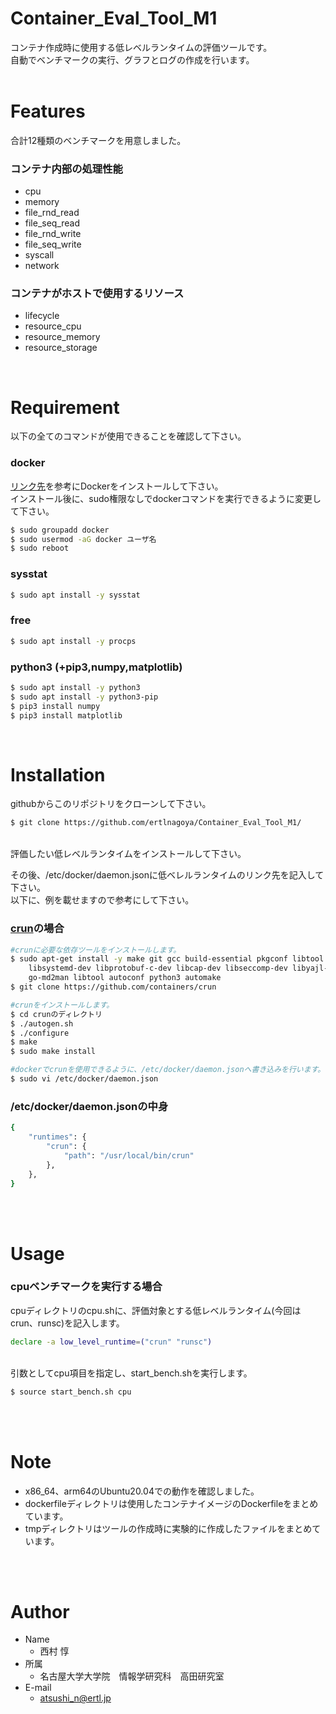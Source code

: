 # Container_Eval_Tool_M1
 
コンテナ作成時に使用する低レベルランタイムの評価ツールです。   
自動でベンチマークの実行、グラフとログの作成を行います。
<br>
<br>

# Features
 
合計12種類のベンチマークを用意しました。

### コンテナ内部の処理性能
* cpu  
* memory
* file_rnd_read
* file_seq_read
* file_rnd_write
* file_seq_write
* syscall
* network
### コンテナがホストで使用するリソース
* lifecycle
* resource_cpu
* resource_memory
* resource_storage
<br>

# Requirement
 
以下の全てのコマンドが使用できることを確認して下さい。

### docker  
[リンク先](https://matsuand.github.io/docs.docker.jp.onthefly/engine/install/ubuntu/)を参考にDockerをインストールして下さい。  
インストール後に、sudo権限なしでdockerコマンドを実行できるように変更して下さい。  
```bash
$ sudo groupadd docker
$ sudo usermod -aG docker ユーザ名
$ sudo reboot
```

### sysstat  
```bash
$ sudo apt install -y sysstat
```

### free  
```bash
$ sudo apt install -y procps
```

### python3 (+pip3,numpy,matplotlib)  
```bash
$ sudo apt install -y python3
$ sudo apt install -y python3-pip
$ pip3 install numpy
$ pip3 install matplotlib
```

<br>

# Installation

githubからこのリポジトリをクローンして下さい。  
```bash
$ git clone https://github.com/ertlnagoya/Container_Eval_Tool_M1/
```
<br>
評価したい低レベルランタイムをインストールして下さい。  

その後、/etc/docker/daemon.jsonに低ベレルランタイムのリンク先を記入して下さい。  
以下に、例を載せますので参考にして下さい。

### [crun](https://github.com/containers/crun)の場合
```bash
#crunに必要な依存ツールをインストールします。
$ sudo apt-get install -y make git gcc build-essential pkgconf libtool \
    libsystemd-dev libprotobuf-c-dev libcap-dev libseccomp-dev libyajl-dev \
    go-md2man libtool autoconf python3 automake
$ git clone https://github.com/containers/crun

#crunをインストールします。
$ cd crunのディレクトリ
$ ./autogen.sh
$ ./configure
$ make
$ sudo make install

#dockerでcrunを使用できるように、/etc/docker/daemon.jsonへ書き込みを行います。
$ sudo vi /etc/docker/daemon.json
```
  
### /etc/docker/daemon.jsonの中身
```bash
{
    "runtimes": {
        "crun": {
            "path": "/usr/local/bin/crun"
        },
    },
}
```
<br>
<br>

# Usage

### cpuベンチマークを実行する場合 
cpuディレクトリのcpu.shに、評価対象とする低レベルランタイム(今回はcrun、runsc)を記入します。
```bash
declare -a low_level_runtime=("crun" "runsc")
```
<br>
引数としてcpu項目を指定し、start_bench.shを実行します。

```bash
$ source start_bench.sh cpu
```
<br>
<br>

# Note
 
* x86_64、arm64のUbuntu20.04での動作を確認しました。
* dockerfileディレクトリは使用したコンテナイメージのDockerfileをまとめています。  
* tmpディレクトリはツールの作成時に実験的に作成したファイルをまとめています。
<br>
<br>

# Author
 
* Name
	* 西村 惇
* 所属
	* 名古屋大学大学院　情報学研究科　高田研究室　
* E-mail
	* atsushi_n@ertl.jp

